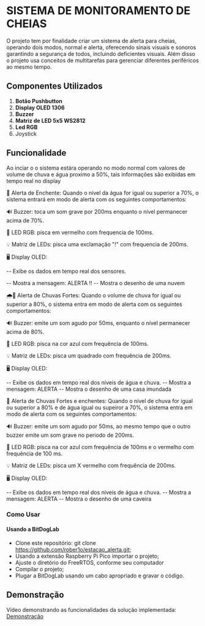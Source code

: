 # SISTEMA DE MONITORAMENTO DE CHEIAS

O projeto tem por finalidade criar um sistema de alerta para cheias, operando dois modos, normal e alerta, oferecendo sinais visuais e sonoros garantindo a segurança de todos, incluindo deficientes visuais. Além disso o projeto usa conceitos de multitarefas para gerenciar diferentes periféricos ao mesmo tempo.

## Componentes Utilizados


1. **Botão Pushbutton**
2. **Display OLED 1306**
3. **Buzzer**
4. **Matriz de LED 5x5 WS2812** 
5. **Led RGB**
6. Joystick

## Funcionalidade

Ao inciar o o sistema estára operando no modo normal com valores de volume de chuva e água proximo a 50%, tais informações são exibidas em tempo real no display

🚨 Alerta de Enchente:
Quando o nível da água for igual ou superior a 70%, o sistema entrará em modo de alerta com os seguintes comportamentos:

🔊 Buzzer: toca um som grave por 200ms enquanto o nível permanecer acima de 70%.

🔴 LED RGB: pisca em vermelho com frequencia de 100ms.

💡 Matriz de LEDs: pisca uma exclamação "!" com frequencia de 200ms.

🖥️ Display OLED:

 -- Exibe os dados em tempo real dos sensores.

 -- Mostra a mensagem: ALERTA !!
 -- Mostra o desenho de uma nuvem

 🌧️🚨 Alerta de Chuvas Fortes:
Quando o volume de chuva for igual ou superior a 80%, o sistema entra em modo de alerta com os seguintes comportamentos:

🔊 Buzzer: emite um som agudo por 50ms, enquanto o nível permanecer acima de 80%.

🔵 LED RGB: pisca na cor azul com frequência de 100ms.

💡 Matriz de LEDs: pisca um quadrado com frequência de 200ms.

🖥️ Display OLED:

 -- Exibe os dados em tempo real dos níveis de água e chuva.
 -- Mostra a mensagem: ALERTA
 -- Mostra o desenho de uma casa imundada

 🚨 Alerta de Chuvas Fortes e enchentes:
Quando o nível de chuva for igual ou superior a 80% e de água igual ou supeiror a 70%, o sistema entra em modo de alerta com os seguintes comportamentos:

🔊 Buzzer: emite um som agudo por 50ms, ao mesmo tempo que o outro buzzer emite um som grave no periodo de 200ms.

🔵 LED RGB: pisca na cor azul com frequência de 100ms e o vermelho com frequência de 100 ms.

💡 Matriz de LEDs: pisca um X vermelho com frequência de 200ms.

🖥️ Display OLED:

 -- Exibe os dados em tempo real dos níveis de água e chuva.
 -- Mostra a mensagem: ALERTA
 -- Mostra o desenho de uma caveira

### Como Usar

#### Usando a BitDogLab

- Clone este repositório: git clone https://github.com/rober1o/estacao_alerta.git;
- Usando a extensão Raspberry Pi Pico importar o projeto;
- Ajuste o diretório do FreeRTOS, conforme seu computador
- Compilar o projeto;
- Plugar a BitDogLab usando um cabo apropriado e gravar o código.

## Demonstração

<!-- TODO: adicionar link do vídeo -->
Vídeo demonstrando as funcionalidades da solução implementada: [Demonstração](https://youtu.be/nhr6UkEngDA)
